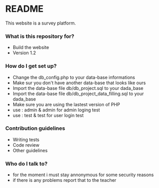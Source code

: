 # README #

This website is a survey platform.

### What is this repository for? ###

* Build the website
* Version 1.2

### How do I get set up? ###

* Change the db_config.php to your data-base informations
* Make sur you don't have another data-base that looks like ours
* Import the data-base file db/db_project.sql to your dada_base
* Import the data-base file db/db_project_data_filling.sql to your dada_base
* Make sure you are using the lastest version of PHP
* use : admin & admin for admin loging test
* use : test & test for user login test

### Contribution guidelines ###

* Writing tests
* Code review
* Other guidelines

### Who do I talk to? ###

* for the moment i must stay annonymous for some security reasons
* if there is any problems report that to the teacher 
